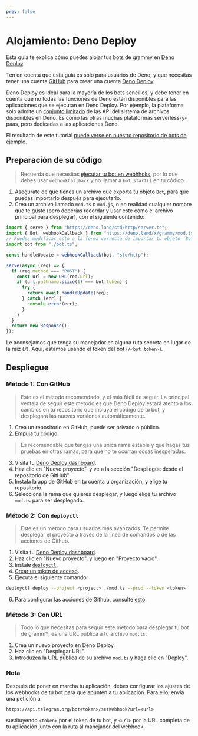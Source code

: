 ```yaml
---
prev: false
---
```


# Alojamiento: Deno Deploy

Esta guía te explica cómo puedes alojar tus bots de grammy en [Deno Deploy](https://deno.com/deploy).

Ten en cuenta que esta guía es solo para usuarios de Deno, y que necesitas tener una cuenta [GitHub](https://github.com) para crear una cuenta [Deno Deploy](https://deno.com/deploy).

Deno Deploy es ideal para la mayoría de los bots sencillos, y debe tener en cuenta que no todas las funciones de Deno están disponibles para las aplicaciones que se ejecutan en Deno Deploy.
Por ejemplo, la plataforma solo admite un [conjunto limitado](https://deno.com/deploy/docs/runtime-fs) de las API del sistema de archivos disponibles en Deno.
Es como las otras muchas plataformas serverless-y-paas, pero dedicadas a las aplicaciones Deno.

El resultado de este tutorial [puede verse en nuestro repositorio de bots de ejemplo](https://github.com/grammyjs/examples/tree/main/deno-deploy).

## Preparación de su código

> Recuerda que necesitas [ejecutar tu bot en webhhoks](../guide/deployment-types#como-usar-webhooks), por lo que debes usar `webhookCallback` y no llamar a `bot.start()` en tu código.

1. Asegúrate de que tienes un archivo que exporta tu objeto `Bot`, para que puedas importarlo después para ejecutarlo.
2. Crea un archivo llamado `mod.ts` o `mod.js`, o en realidad cualquier nombre que te guste (pero deberías recordar y usar este como el archivo principal para desplegar), con el siguiente contenido:

```ts
import { serve } from "https://deno.land/std/http/server.ts";
import { Bot, webhookCallback } from "https://deno.land/x/grammy/mod.ts";
// Puedes modificar esto a la forma correcta de importar tu objeto `Bot`.
import bot from "./bot.ts";

const handleUpdate = webhookCallback(bot, "std/http");

serve(async (req) => {
  if (req.method === "POST") {
    const url = new URL(req.url);
    if (url.pathname.slice(1) === bot.token) {
      try {
        return await handleUpdate(req);
      } catch (err) {
        console.error(err);
      }
    }
  }
  return new Response();
});
```

Le aconsejamos que tenga su manejador en alguna ruta secreta en lugar de la raíz (`/`).
Aquí, estamos usando el token del bot (`/<bot token>`).

## Despliegue

### Método 1: Con GitHub

> Este es el método recomendado, y el más fácil de seguir.
> La principal ventaja de seguir este método es que Deno Deploy estará atento a los cambios en tu repositorio que incluya el código de tu bot, y desplegará las nuevas versiones automáticamente.

1. Crea un repositorio en GitHub, puede ser privado o público.
2. Empuja tu código.

> Es recomendable que tengas una única rama estable y que hagas tus pruebas en otras ramas, para que no te ocurran cosas inesperadas.

3. Visita tu [Deno Deploy dashboard](https://dash.deno.com/projects).
4. Haz clic en "Nuevo proyecto", y ve a la sección "Despliegue desde el repositorio de GitHub".
5. Instala la app de GitHub en tu cuenta u organización, y elige tu repositorio.
6. Selecciona la rama que quieres desplegar, y luego elige tu archivo `mod.ts` para ser desplegado.

### Método 2: Con `deployctl`

> Este es un método para usuarios más avanzados. Te permite desplegar el proyecto a través de la línea de comandos o de las acciones de Github.

1. Visita tu [Deno Deploy dashboard](https://dash.deno.com/projects).
2. Haz clic en "Nuevo proyecto", y luego en "Proyecto vacío".
3. Instale [`deployctl`](https://github.com/denoland/deployctl).
4. [Crear un token de acceso](https://dash.deno.com/user/access-tokens).
5. Ejecuta el siguiente comando:

```sh
deployctl deploy --project <project> ./mod.ts --prod --token <token>
```

6. Para configurar las acciones de Github, consulte [esto](https://github.com/denoland/deployctl/blob/main/action/README).

### Método 3: Con URL

> Todo lo que necesitas para seguir este método para desplegar tu bot de grammY, es una URL pública a tu archivo `mod.ts`.

1. Crea un nuevo proyecto en Deno Deploy.
2. Haz clic en "Desplegar URL".
3. Introduzca la URL pública de su archivo `mod.ts` y haga clic en "Deploy".

### Nota

Después de poner en marcha tu aplicación, debes configurar los ajustes de los webhooks de tu bot para que apunten a tu aplicación.
Para ello, envía una petición a

```text
https://api.telegram.org/bot<token>/setWebhook?url=<url>
```

sustituyendo `<token>` por el token de tu bot, y `<url>` por la URL completa de tu aplicación junto con la ruta al manejador del webhook.
